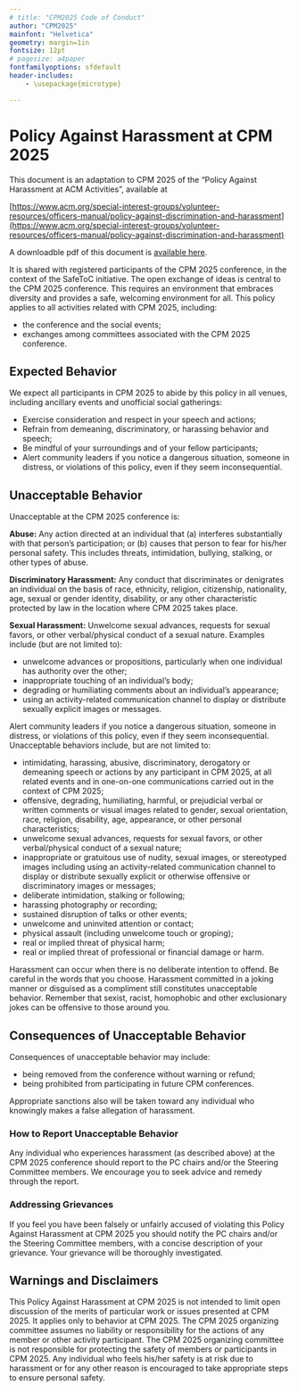 ```yaml
---
# title: "CPM2025 Code of Conduct"
author: "CPM2025"
mainfont: "Helvetica"
geometry: margin=1in
fontsize: 12pt
# pagesize: a4paper
fontfamilyoptions: sfdefault
header-includes:
    - \usepackage{microtype}

---
```


# Policy Against Harassment at CPM 2025

This document is an adaptation to CPM 2025 of the “Policy Against Harassment at ACM
Activities”, available at

[https://www.acm.org/special-interest-groups/volunteer-resources/officers-manual/policy-against-discrimination-and-harassment](https://www.acm.org/special-interest-groups/volunteer-resources/officers-manual/policy-against-discrimination-and-harassment)

A downloadble pdf of this document is [available here](coc.pdf).

It is shared with registered participants of the CPM 2025 conference, in the context of the
SafeToC initiative. The open exchange of ideas is central to the CPM 2025 conference. This
requires an environment that embraces diversity and provides a safe, welcoming
environment for all. This policy applies to all activities related with CPM 2025, including:

- the conference and the social events;
- exchanges among committees associated with the CPM 2025 conference.

## Expected Behavior

We expect all participants in CPM 2025 to abide by this policy in all venues, including
ancillary events and unofficial social gatherings:

- Exercise consideration and respect in your speech and actions;
- Refrain from demeaning, discriminatory, or harassing behavior and speech;
- Be mindful of your surroundings and of your fellow participants;
- Alert community leaders if you notice a dangerous situation, someone in distress, or
violations of this policy, even if they seem inconsequential.

## Unacceptable Behavior

Unacceptable at the CPM 2025 conference is:

**Abuse:** Any action directed at an individual that (a) interferes substantially with that person’s
participation; or (b) causes that person to fear for his/her personal safety. This includes
threats, intimidation, bullying, stalking, or other types of abuse.

**Discriminatory Harassment:** Any conduct that discriminates or denigrates an individual on
the basis of race, ethnicity, religion, citizenship, nationality, age, sexual or gender identity,
disability, or any other characteristic protected by law in the location where CPM 2025 takes
place.

**Sexual Harassment:** Unwelcome sexual advances, requests for sexual favors, or other
verbal/physical conduct of a sexual nature. Examples include (but are not limited to):

- unwelcome advances or propositions, particularly when one individual has authority
over the other;
- inappropriate touching of an individual’s body;
- degrading or humiliating comments about an individual’s appearance;
- using an activity-related communication channel to display or distribute sexually
explicit images or messages.

Alert community leaders if you notice a dangerous situation, someone in distress, or
violations of this policy, even if they seem inconsequential. Unacceptable behaviors include,
but are not limited to:

- intimidating, harassing, abusive, discriminatory, derogatory or demeaning speech or
actions by any participant in CPM 2025, at all related events and in one-on-one
communications carried out in the context of CPM 2025;
- offensive, degrading, humiliating, harmful, or prejudicial verbal or written comments
or visual images related to gender, sexual orientation, race, religion, disability, age,
appearance, or other personal characteristics;
- unwelcome sexual advances, requests for sexual favors, or other verbal/physical
conduct of a sexual nature;
- inappropriate or gratuitous use of nudity, sexual images, or stereotyped images
including using an activity-related communication channel to display or distribute
sexually explicit or otherwise offensive or discriminatory images or messages;
- deliberate intimidation, stalking or following;
- harassing photography or recording;
- sustained disruption of talks or other events;
- unwelcome and uninvited attention or contact;
- physical assault (including unwelcome touch or groping);
- real or implied threat of physical harm;
- real or implied threat of professional or financial damage or harm.

Harassment can occur when there is no deliberate intention to offend. Be careful in the
words that you choose. Harassment committed in a joking manner or disguised as a
compliment still constitutes unacceptable behavior. Remember that sexist, racist,
homophobic and other exclusionary jokes can be offensive to those around you.

## Consequences of Unacceptable Behavior

Consequences of unacceptable behavior may include:

- being removed from the conference without warning or refund;
- being prohibited from participating in future CPM conferences.

Appropriate sanctions also will be taken toward any individual who knowingly makes a false
allegation of harassment.

### How to Report Unacceptable Behavior

Any individual who experiences harassment (as described above) at the CPM 2025
conference should report to the PC chairs and/or the Steering Committee members. We
encourage you to seek advice and remedy through the report.

### Addressing Grievances

If you feel you have been falsely or unfairly accused of violating this Policy Against
Harassment at CPM 2025 you should notify the PC chairs and/or the Steering Committee
members, with a concise description of your grievance. Your grievance will be thoroughly
investigated.

## Warnings and Disclaimers

This Policy Against Harassment at CPM 2025 is not intended to limit open discussion of the
merits of particular work or issues presented at CPM 2025. It applies only to behavior at
CPM 2025. The CPM 2025 organizing committee assumes no liability or responsibility for
the actions of any member or other activity participant. The CPM 2025 organizing committee
is not responsible for protecting the safety of members or participants in CPM 2025. Any
individual who feels his/her safety is at risk due to harassment or for any other reason is
encouraged to take appropriate steps to ensure personal safety.
